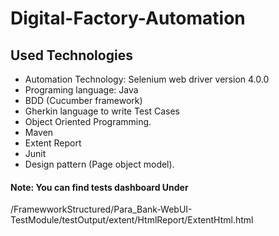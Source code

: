 # Digital-Factory-Automation
## Used Technologies
* Automation Technology: Selenium web driver version 4.0.0
* Programing language: Java
* BDD (Cucumber framework)
* Gherkin language to write Test Cases   
* Object Oriented Programming. 
* Maven 
* Extent Report 
* Junit 
* Design pattern (Page object model).

#### Note: You can find tests dashboard Under 
/FramewworkStructured/Para_Bank-WebUI-TestModule/testOutput/extent/HtmlReport/ExtentHtml.html

